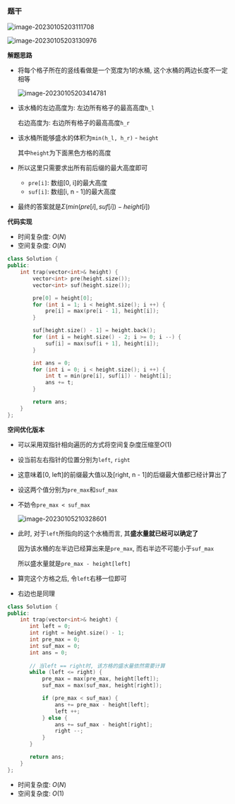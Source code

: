### 题干

![image-20230105203111708](http://www.cdn.liver0377.xyz/typora/202301052031772.png)

![image-20230105203130976](http://www.cdn.liver0377.xyz/typora/202301052031087.png)



**解题思路**

- 将每个格子所在的竖线看做是一个宽度为1的水桶, 这个水桶的两边长度不一定相等

  ![image-20230105203414781](http://www.cdn.liver0377.xyz/typora/202301052034951.png)

- 该水桶的左边高度为: 左边所有格子的最高高度`h_l`

    右边高度为: 右边所有格子的最高高度`h_r`

- 该水桶所能够盛水的体积为`min(h_l, h_r)` - `height`

  其中`height`为下面黑色方格的高度

- 所以这里只需要求出所有前后缀的最大高度即可

  - `pre[i]`: 数组[0, i]的最大高度
  - `suf[i]`: 数组[i, n - 1]的最大高度

- 最终的答案就是$\Sigma(min(pre[i], suf[i]) - height[i])$

  

**代码实现**

- 时间复杂度: $O(N)$
- 空间复杂度: $O(N)$

```cc
class Solution {
public:
    int trap(vector<int>& height) {
        vector<int> pre(height.size());
        vector<int> suf(height.size());

        pre[0] = height[0];
        for (int i = 1; i < height.size(); i ++) {
            pre[i] = max(pre[i - 1], height[i]);
        }

        suf[height.size() - 1] = height.back();
        for (int i = height.size() - 2; i >= 0; i --) {
            suf[i] = max(suf[i + 1], height[i]);
        }

        int ans = 0;
        for (int i = 0; i < height.size(); i ++) {
            int t = min(pre[i], suf[i]) - height[i];
            ans += t;
        }

        return ans;
    }
};
```



**空间优化版本**

- 可以采用双指针相向遍历的方式将空间复杂度压缩至$O(1)$

- 设当前左右指针的位置分别为`left`, `right`

- 这意味着[0, left]的前缀最大值以及[right, n - 1]的后缀最大值都已经计算出了

- 设这两个值分别为`pre_max`和`suf_max`

- 不妨令`pre_max < suf_max`

  ![image-20230105210328601](http://www.cdn.liver0377.xyz/typora/202301052103654.png)

- 此时, 对于`left`所指向的这个水桶而言, 其**盛水量就已经可以确定了**

  因为该水桶的左半边已经算出来是`pre_max`, 而右半边不可能小于`suf_max`

  所以盛水量就是`pre_max - height[left]`

- 算完这个方格之后, 令`left`右移一位即可

- 右边也是同理

```cc
class Solution {
public:
    int trap(vector<int>& height) {
       int left = 0;
       int right = height.size() - 1;
       int pre_max = 0;
       int suf_max = 0;
       int ans = 0;
      
       // 当left == right时, 该方格的盛水量依然需要计算
       while (left <= right) {
           pre_max = max(pre_max, height[left]);
           suf_max = max(suf_max, height[right]);

           if (pre_max < suf_max) {
               ans += pre_max - height[left];
               left ++;
           } else {
               ans += suf_max - height[right];
               right --;
           }
       }

       return ans;
    }
};
```

- 时间复杂度: $O(N)$
- 空间复杂度: $O(1)$